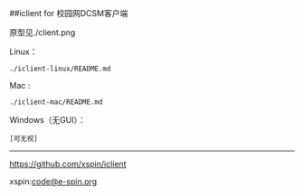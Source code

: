 ##iclient for 校园网DCSM客户端

原型见./client.png

Linux：

    ./iclient-linux/README.md

Mac :
    
    ./iclient-mac/README.md    

Windows（无GUI）：

    [可无视]

-----

https://github.com/xspin/iclient

xspin:<code@e-spin.org>
